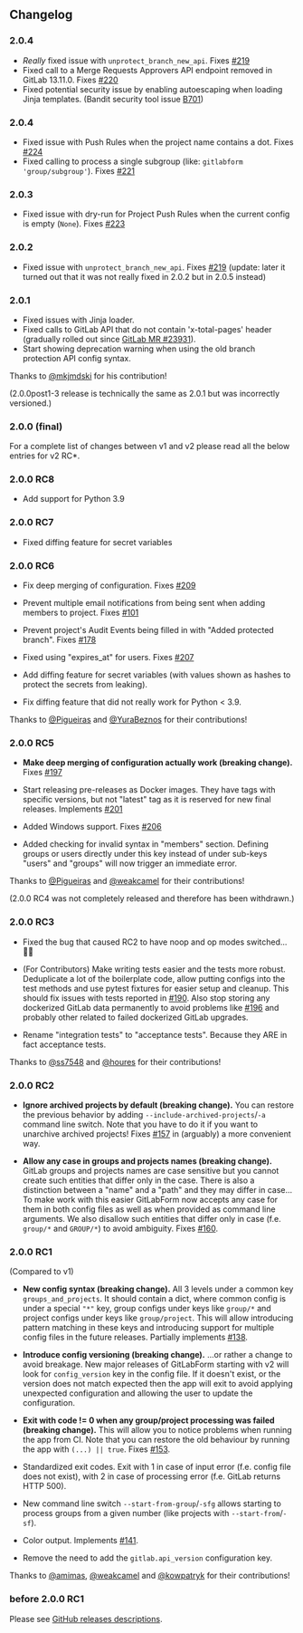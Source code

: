 ## Changelog

### 2.0.4

* *Really* fixed issue with `unprotect_branch_new_api`. Fixes [#219](https://github.com/egnyte/gitlabform/issues/219)
* Fixed call to a Merge Requests Approvers API endpoint removed in GitLab 13.11.0. Fixes [#220](https://github.com/egnyte/gitlabform/issues/220)
* Fixed potential security issue by enabling autoescaping when loading Jinja templates. (Bandit security tool issue [B701](https://bandit.readthedocs.io/en/latest/plugins/b701_jinja2_autoescape_false.html))

### 2.0.4

* Fixed issue with Push Rules when the project name contains a dot. Fixes [#224](https://github.com/egnyte/gitlabform/issues/224)
* Fixed calling to process a single subgroup (like: `gitlabform 'group/subgroup'`). Fixes [#221](https://github.com/egnyte/gitlabform/issues/221)

### 2.0.3

* Fixed issue with dry-run for Project Push Rules when the current config is empty (`None`). Fixes [#223](https://github.com/egnyte/gitlabform/issues/223)

### 2.0.2

* Fixed issue with `unprotect_branch_new_api`. Fixes [#219](https://github.com/egnyte/gitlabform/issues/219)
  (update: later it turned out that it was not really fixed in 2.0.2 but in 2.0.5 instead)

### 2.0.1

* Fixed issues with Jinja loader.
* Fixed calls to GitLab API that do not contain 'x-total-pages' header (gradually rolled out since [GitLab MR #23931](https://gitlab.com/gitlab-org/gitlab-foss/-/merge_requests/23931)).
* Start showing deprecation warning when using the old branch protection API config syntax.

Thanks to [@mkjmdski](https://github.com/mkjmdski) for his contribution!

(2.0.0post1-3 release is technically the same as 2.0.1 but was incorrectly versioned.)

### 2.0.0 (final)

For a complete list of changes between v1 and v2 please read all the below entries for v2 RC*.

### 2.0.0 RC8

* Add support for Python 3.9

### 2.0.0 RC7

* Fixed diffing feature for secret variables

### 2.0.0 RC6

* Fix deep merging of configuration. Fixes [#209](https://github.com/egnyte/gitlabform/issues/209)

* Prevent multiple email notifications from being sent when adding members to project. Fixes [#101](https://github.com/egnyte/gitlabform/issues/101)

* Prevent project's Audit Events being filled in with "Added protected branch". Fixes [#178](https://github.com/egnyte/gitlabform/issues/178)

* Fixed using "expires_at" for users. Fixes [#207](https://github.com/egnyte/gitlabform/issues/207)

* Add diffing feature for secret variables (with values shown as hashes to protect the secrets from leaking).

* Fix diffing feature that did not really work for Python < 3.9.

Thanks to [@Pigueiras](https://github.com/Pigueiras) and [@YuraBeznos](https://github.com/YuraBeznos) for their contributions!

### 2.0.0 RC5

* **Make deep merging of configuration actually work (breaking change).** Fixes [#197](https://github.com/egnyte/gitlabform/issues/197)

* Start releasing pre-releases as Docker images. They have tags with specific versions, but not "latest" tag as it is reserved for new final releases. Implements [#201](https://github.com/egnyte/gitlabform/issues/201)

* Added Windows support. Fixes [#206](https://github.com/egnyte/gitlabform/issues/206)

* Added checking for invalid syntax in "members" section. Defining groups or users directly under this key instead of under sub-keys "users" and "groups" will now trigger an immediate error.

Thanks to [@Pigueiras](https://github.com/Pigueiras) and [@weakcamel](https://github.com/weakcamel) for their contributions!

(2.0.0 RC4 was not completely released and therefore has been withdrawn.)

### 2.0.0 RC3

* Fixed the bug that caused RC2 to have noop and op modes switched... 🤦‍♂️

* (For Contributors) Make writing tests easier and the tests more robust. Deduplicate a lot of the boilerplate code, allow putting configs into the test methods and use pytest fixtures for easier setup and cleanup. This should fix issues with tests reported in [#190](https://github.com/egnyte/gitlabform/issues/190). Also stop storing any dockerized GitLab data permanently to avoid problems like [#196](https://github.com/egnyte/gitlabform/issues/196) and probably other related to failed dockerized GitLab upgrades.

* Rename "integration tests" to "acceptance tests". Because they ARE in fact acceptance tests.

Thanks to [@ss7548](https://github.com/ss7548) and [@houres](https://github.com/houres) for their contributions!

### 2.0.0 RC2

* **Ignore archived projects by default (breaking change).** You can restore the previous behavior by adding `--include-archived-projects`/`-a` command line switch. Note that you have to do it if you want to unarchive archived projects! Fixes [#157](https://github.com/egnyte/gitlabform/issues/157) in (arguably) a more convenient way.

* **Allow any case in groups and projects names (breaking change).** GitLab groups and projects names are case sensitive but you cannot create such entities that differ only in the case. There is also a distinction between a "name" and a "path" and they may differ in case... To make work with this easier GitLabForm now accepts any case for them in both config files as well as when provided as command line arguments. We also disallow such entities that differ only in case (f.e. `group/*` and `GROUP/*`) to avoid ambiguity. Fixes [#160](https://github.com/egnyte/gitlabform/issues/160).

### 2.0.0 RC1

(Compared to v1)

* **New config syntax (breaking change).** All 3 levels under a common key `groups_and_projects`. It should contain a dict, where common config is under a special `"*"` key, group configs under keys like `group/*` and project configs under keys like `group/project`. This will allow introducing pattern matching in these keys and introducing support for multiple config files in the future releases. Partially implements [#138](https://github.com/egnyte/gitlabform/pull/138).

* **Introduce config versioning (breaking change).** ...or rather a change to avoid breakage. New major releases of GitLabForm starting with v2 will look for `config_version` key in the config file. If it doesn't exist, or the version does not match expected then the app will exit to avoid applying unexpected configuration and allowing the user to update the configuration.

* **Exit with code != 0 when any group/project processing was failed (breaking change).** This will allow you to notice problems when running the app from CI. Note that you can restore the old behaviour by running the app with `(...) || true`. Fixes [#153](https://github.com/egnyte/gitlabform/issues/153).

* Standardized exit codes. Exit with 1 in case of input error (f.e. config file does not exist), with 2 in case of processing error (f.e. GitLab returns HTTP 500).

* New command line switch `--start-from-group`/`-sfg` allows starting to process groups from a given number (like projects with `--start-from`/`-sf`).

* Color output. Implements [#141](https://github.com/egnyte/gitlabform/issues/141).

* Remove the need to add the `gitlab.api_version` configuration key.

Thanks to [@amimas](https://github.com/amimas), [@weakcamel](https://github.com/weakcamel) and [@kowpatryk](https://github.com/kowpatryk) for their contributions!

### before 2.0.0 RC1

Please see [GitHub releases descriptions](https://github.com/egnyte/gitlabform/releases).
